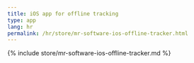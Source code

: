 ```yaml
---
title: iOS app for offline tracking
type: app
lang: hr
permalink: /hr/store/mr-software-ios-offline-tracker.html
---
```


{% include store/mr-software-ios-offline-tracker.md %}
